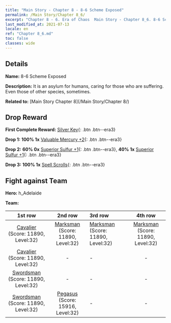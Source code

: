 ```yaml
---
title: "Main Story - Chapter 8 - 8-6 Scheme Exposed"
permalink: /Main Story/Chapter 8_6/
excerpt: "Chapter 8 - 6. Era of Chaos  Main Story - Chapter 8_6. 8-6 Scheme Exposed"
last_modified_at: 2021-07-13
locale: en
ref: "Chapter 8_6.md"
toc: false
classes: wide
---
```


## Details

 **Name:** 8-6 Scheme Exposed

 **Description:** It is an asylum for humans, caring for those who are suffering. Even those of other species, sometimes.

 **Related to:** [Main Story Chapter 8](/Main Story/Chapter 8/)

## Drop Reward

 **First Complete Reward:** [Silver Key](/Items/con_693/){: .btn .btn--era3}

 **Drop 1:** **100% 1x** [Valuable Mercury +2](/Items/mat_28/){: .btn .btn--era3}

 **Drop 2:** **60% 0x** [Superior Sulfur +1](/Items/mat_22/){: .btn .btn--era3}, **40% 1x** [Superior Sulfur +1](/Items/mat_22/){: .btn .btn--era3}

 **Drop 3:** **100% 1x** [Spell Scrolls](/Items/con_694/){: .btn .btn--era3}


## Fight against Team
 **Hero:** h_Adelaide

 **Team:**


  | 1st row | 2nd row | 3rd row | 4th row |
  |:----:|:----:|:----|:----:|
  | [Cavalier](/units/Cavalier/) (Score: 11890, Level:32)  | [Marksman](/units/Marksman/) (Score: 11890, Level:32)  | [Marksman](/units/Marksman/) (Score: 11890, Level:32)  | [Marksman](/units/Marksman/) (Score: 11890, Level:32)  |
  | [Cavalier](/units/Cavalier/) (Score: 11890, Level:32)  | - | - | - |
  | [Swordsman](/units/Swordsman/) (Score: 11890, Level:32)  | - | - | - |
  | [Swordsman](/units/Swordsman/) (Score: 11890, Level:32)  | [Pegasus](/units/Pegasus/) (Score: 15916, Level:32)  | - | - |


